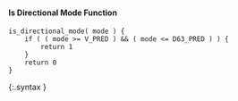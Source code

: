 #### Is Directional Mode Function

~~~~~
is_directional_mode( mode ) {
    if ( ( mode >= V_PRED ) && ( mode <= D63_PRED ) ) {
        return 1
    }
    return 0
}
~~~~~
{:.syntax }
